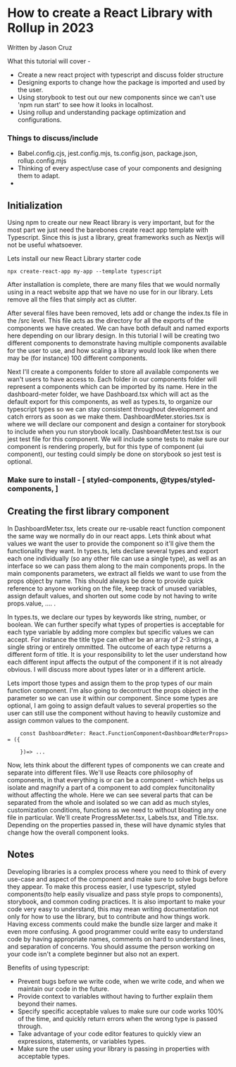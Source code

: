  # How to create a React Library with Rollup in 2023
Written by Jason Cruz

What this tutorial will cover - 
- Create a new react project with typescript and discuss folder structure
- Designing exports to change how the package is imported and used by the user. 
- Using storybook to test out our new components since we can't use 'npm run start' to see how it looks in localhost. 
- Using rollup and understanding package optimization and configurations.
  

### Things to discuss/include
- Babel.config.cjs, jest.config.mjs, ts.config.json, package.json, rollup.config.mjs
- Thinking of every aspect/use case of your components and designing them to adapt.
- 
## Initialization
Using npm to create our new React library is very important, but for the most part we just need the barebones create react app template with Typescript. Since this is just a library, great frameworks such as Nextjs will not be useful whatsoever.  

Lets install our new React Library starter code 
	
    npx create-react-app my-app --template typescript	
 
After installation is complete, there are many files that we would normally using in a react website app that we have no use for in our library. Lets remove all the files that simply act as clutter. 

After several files have been removed, lets add or change the index.ts file in the /src level. This file acts as the directory for all the exports of the components we have created. We can have both default and named exports here depending on our library design. 
In this tutorial I will be creating two different components to demonstrate having multiple components available for the user to use, and how scaling a library would look like when there may be (for instance) 100 different components.

Next I'll create a components folder to store all available components we wan't users to have access to. Each folder in our components folder will represent a components which can be imported by its name. Here in the dashboard-meter folder, we have Dashboard.tsx which will act as the default export for this components, as well as types.ts, to organize our typescript types so we can stay consistent throughout development and catch errors as soon as we make them. DashboardMeter.stories.tsx is where we will declare our component and design a container for storybook to include when you run storybook locally. DashboardMeter.test.tsx is our jest test file for this component. We will include some tests to make sure our component is rendering properly, but for this type of component (ui component), our testing could simply be done on storybook so jest test is optional. 

### <b>Make sure to install</b> - [ styled-components, @types/styled-components, ]

## Creating the first library component
In DashboardMeter.tsx, lets create our re-usable react function component the same way we normally do in our react apps. Lets think about what values we want the user to provide the component so it'll give them the functionality they want. In types.ts, lets declare several types and export each one individually (so any other file can use a single type), as well as an interface so we can pass them along to the main components props. In the main components parameters, we extract all fields we want to use from the props object by name. This should always be done to provide quick reference to anyone working on the file, keep track of unused variables, assign default values, and shorten out some code by not having to write props.value, .... . 

In types.ts, we declare our types by keywords like string, number, or boolean. We can further specify what types of properties is acceptable for each type variable by adding more complex but specific values we can accept. For instance the title type can either be an array of 2-3 strings, a single string or entirely ommitted. The outcome of each type returns a different form of title. It is your responsibility to let the user understand how each different input affects the output of the component if it is not already obvious. I will discuss more about types later or in a different article.

Lets import those types and assign them to the prop types of our main function component. I'm also going to decontruct the props object in the parameter so we can use it within our component. Since some types are optional, I am going to assign default values to several properties so the user can still use the component without having to heavily customize and assign common values to the component.
``` 
    const DashboardMeter: React.FunctionComponent<DashboardMeterProps> = ({

    })=> ...
```

Now, lets think about the different types of components we can create and separate into different files. We'll use Reacts core philosophy of components, in that everything is or can be a component - which helps us isolate and magnify a part of a component to add complex funcitonality without affecting the whole. Here we can see several parts that can be separated from the whole and isolated so we can add as much styles, customization conditions, functions as we need to without bloating any one file in particular. We'll create ProgressMeter.tsx, Labels.tsx, and Title.tsx. Depending on the properties passed in, these will have dynamic styles that change how the overall component looks. 




## Notes
Developing libraries is a complex process where you need to think of every use-case and aspect of the component and make sure to solve bugs before they appear. To make this process easier, I use typescript, styled components(to help easily visualize and pass style props to components), storybook, and common coding practices. It is also important to make your code very easy to understand, this may mean writing documentation not only for how to use the library, but to contribute and how things work. Having excess comments could make the bundle size larger and make it even more confusing. A good programmer could write easy to understand code by having appropriate names, comments on hard to understand lines, and separation of concerns. You should assume the person working on your code isn't a complete beginner but also not an expert. 

Benefits of using typescript:
- Prevent bugs before we write code, when we write code, and when we maintain our code in the future.
- Provide context to variables without having to further explaiin them beyond their names.
- Specify specific acceptable values to make sure our code works 100% of the time, and quickly return errors when the wrong type is passed through.
- Take advantage of your code editor features to quickly view an expressions, statements, or variables types.
- Make sure the user using your library is passing in properties with acceptable types.
